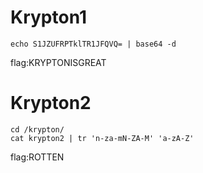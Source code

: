 # Krypton1
```
echo S1JZUFRPTklTR1JFQVQ= | base64 -d
```
flag:KRYPTONISGREAT
# Krypton2
```
cd /krypton/
cat krypton2 | tr 'n-za-mN-ZA-M' 'a-zA-Z'
```
flag:ROTTEN

 

